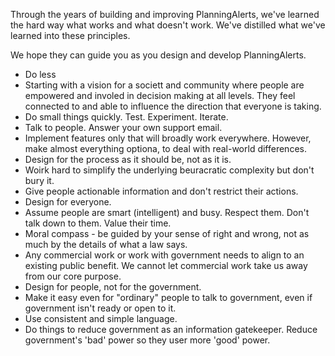 Through the years of building and improving PlanningAlerts, we've learned the
hard way what works and what doesn't work. We've distilled what we've learned
into these principles.

We hope they can guide you as you design and develop PlanningAlerts.


* Do less
* Starting with a vision for a societt and community where people are empowered
  and involed in decision making at all levels. They feel connected to and able
  to influence the direction that everyone is taking.
* Do small things quickly. Test. Experiment. Iterate.
* Talk to people. Answer your own support email.
* Implement features only that will broadly work everywhere. However, make
  almost everything optiona, to deal with real-world differences.
* Design for the process as it should be, not as it is.
* Woirk hard to simplify the underlying beuracratic complexity but don't bury it.
* Give people actionable information and don't restrict their actions.
* Design for everyone.
* Assume people are smart (intelligent) and busy. Respect them. Don't talk down
  to them. Value their time.
* Moral compass - be guided by your sense of right and wrong, not as much by the
  details of what a law says.
* Any commercial work or work with government needs to align to an existing
  public benefit. We cannot let commercial work take us away from our core
  purpose.
* Design for people, not for the government.
* Make it easy even for "ordinary" people to talk to government, even if
  government isn't ready or open to it.
* Use consistent and simple language.
* Do things to reduce government as an information gatekeeper. Reduce
  government's 'bad' power so they user more 'good' power.